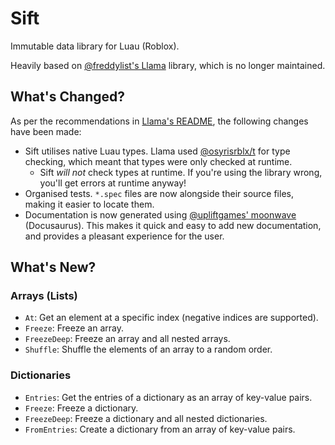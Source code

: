 <!-- Links -->

[freddylist/llama]: https://github.com/freddylist/llama
[osyrisrblx/t]: https://github.com/osyrisrblx/t
[upliftgames/moonwave]: https://github.com/upliftgames/moonwave

# Sift

Immutable data library for Luau (Roblox).

Heavily based on [@freddylist's Llama][freddylist/llama] library, which is no longer maintained.

## What's Changed?

As per the recommendations in [Llama's README][freddylist/llama], the following changes have been made:

- Sift utilises native Luau types. Llama used [@osyrisrblx/t][osyrisrblx/t] for type checking, which meant that types were only checked at runtime.
  - Sift _will not_ check types at runtime. If you're using the library wrong, you'll get errors at runtime anyway!
- Organised tests. `*.spec` files are now alongside their source files, making it easier to locate them.
- Documentation is now generated using [@upliftgames' moonwave][upliftgames/moonwave] (Docusaurus). This makes it quick and easy to add new documentation, and provides a pleasant experience for the user.

## What's New?

### Arrays (Lists)

- `At`: Get an element at a specific index (negative indices are supported).
- `Freeze`: Freeze an array.
- `FreezeDeep`: Freeze an array and all nested arrays.
- `Shuffle`: Shuffle the elements of an array to a random order.

### Dictionaries

- `Entries`: Get the entries of a dictionary as an array of key-value pairs.
- `Freeze`: Freeze a dictionary.
- `FreezeDeep`: Freeze a dictionary and all nested dictionaries.
- `FromEntries`: Create a dictionary from an array of key-value pairs.
